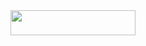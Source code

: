 <img src="https://pseudo-girls.technical-committee.com/banners/white@2x.png" width="200px" height="40px">
